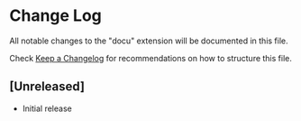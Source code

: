 # Change Log

All notable changes to the "docu" extension will be documented in this file.

Check [Keep a Changelog](http://keepachangelog.com/) for recommendations on how to structure this file.

## [Unreleased]

- Initial release